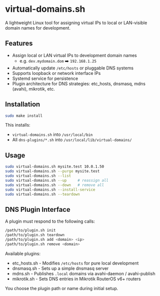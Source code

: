 # virtual-domains.sh

A lightweight Linux tool for assigning virtual IPs to local or LAN-visible domain names for development.

## Features

* Assign local or LAN virtual IPs to development domain names
  * e.g. `dev.mydomain.dom` ➡️ `192.168.1.25`
* Automatically update `/etc/hosts` or pluggable DNS systems
* Supports loopback or network interface IPs
* Systemd service for persistence
* Plugin architecture for DNS strategies: etc\_hosts, dnsmasq, mdns (avahi), mikrotik, etc.

## Installation

```sh
sudo make install
```

This installs:

* `virtual-domains.sh` into `/usr/local/bin`
* All `dns-plugins/*.sh` into `/usr/local/lib/virtual-domains/`

## Usage

```sh
sudo virtual-domains.sh mysite.test 10.0.1.50
sudo virtual-domains.sh --purge mysite.test
sudo virtual-domains.sh --list
sudo virtual-domains.sh --up     # reassign all
sudo virtual-domains.sh --down   # remove all
sudo virtual-domains.sh --install-service
sudo virtual-domains.sh --teardown
```

## DNS Plugin Interface

A plugin must respond to the following calls:

```sh
/path/to/plugin.sh init
/path/to/plugin.sh teardown
/path/to/plugin.sh add <domain> <ip>
/path/to/plugin.sh remove <domain>
```

Available plugins:

* etc_hosts.sh - Modifies `/etc/hosts` for pure local development
* dnsmasq.sh - Sets up a simple dnsmasq server
* mdns.sh - Publishes `.local` domains via avahi-daemon / avahi-publish
* mikrotik.sh - Sets DNS entries in Mikrotik RouterOS v6+ routers

You choose the plugin path or name during initial setup.
